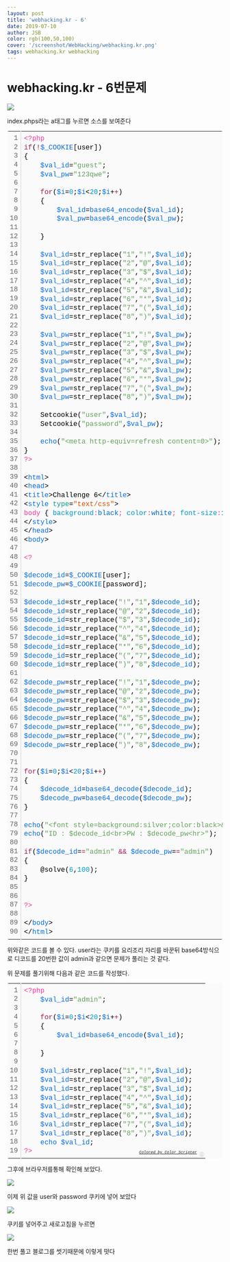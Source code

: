 ```yaml
---
layout: post
title: 'webhacking.kr - 6'
date: 2019-07-10
author: JSB
color: rgb(100,50,100)
cover: '/screenshot/WebHacking/webhacking.kr.png'
tags: webhacking.kr webhacking
---
```

# webhacking.kr - 6번문제

<img src="/screenshot/WebHacking/webhacking.kr-6-1.png">

index.phps라는 a태그를 누르면 소스를 보여준다

<div class="colorscripter-code" style="color:#010101;font-family:Consolas, 'Liberation Mono', Menlo, Courier, monospace !important; position:relative !important;overflow:auto"><table class="colorscripter-code-table" style="margin:0;padding:0;border:none;background-color:#fafafa;border-radius:4px;" cellspacing="0" cellpadding="0"><tr><td style="padding:6px;border-right:2px solid #e5e5e5"><div style="margin:0;padding:0;word-break:normal;text-align:right;color:#666;font-family:Consolas, 'Liberation Mono', Menlo, Courier, monospace !important;line-height:130%"><div style="line-height:130%">1</div><div style="line-height:130%">2</div><div style="line-height:130%">3</div><div style="line-height:130%">4</div><div style="line-height:130%">5</div><div style="line-height:130%">6</div><div style="line-height:130%">7</div><div style="line-height:130%">8</div><div style="line-height:130%">9</div><div style="line-height:130%">10</div><div style="line-height:130%">11</div><div style="line-height:130%">12</div><div style="line-height:130%">13</div><div style="line-height:130%">14</div><div style="line-height:130%">15</div><div style="line-height:130%">16</div><div style="line-height:130%">17</div><div style="line-height:130%">18</div><div style="line-height:130%">19</div><div style="line-height:130%">20</div><div style="line-height:130%">21</div><div style="line-height:130%">22</div><div style="line-height:130%">23</div><div style="line-height:130%">24</div><div style="line-height:130%">25</div><div style="line-height:130%">26</div><div style="line-height:130%">27</div><div style="line-height:130%">28</div><div style="line-height:130%">29</div><div style="line-height:130%">30</div><div style="line-height:130%">31</div><div style="line-height:130%">32</div><div style="line-height:130%">33</div><div style="line-height:130%">34</div><div style="line-height:130%">35</div><div style="line-height:130%">36</div><div style="line-height:130%">37</div><div style="line-height:130%">38</div><div style="line-height:130%">39</div><div style="line-height:130%">40</div><div style="line-height:130%">41</div><div style="line-height:130%">42</div><div style="line-height:130%">43</div><div style="line-height:130%">44</div><div style="line-height:130%">45</div><div style="line-height:130%">46</div><div style="line-height:130%">47</div><div style="line-height:130%">48</div><div style="line-height:130%">49</div><div style="line-height:130%">50</div><div style="line-height:130%">51</div><div style="line-height:130%">52</div><div style="line-height:130%">53</div><div style="line-height:130%">54</div><div style="line-height:130%">55</div><div style="line-height:130%">56</div><div style="line-height:130%">57</div><div style="line-height:130%">58</div><div style="line-height:130%">59</div><div style="line-height:130%">60</div><div style="line-height:130%">61</div><div style="line-height:130%">62</div><div style="line-height:130%">63</div><div style="line-height:130%">64</div><div style="line-height:130%">65</div><div style="line-height:130%">66</div><div style="line-height:130%">67</div><div style="line-height:130%">68</div><div style="line-height:130%">69</div><div style="line-height:130%">70</div><div style="line-height:130%">71</div><div style="line-height:130%">72</div><div style="line-height:130%">73</div><div style="line-height:130%">74</div><div style="line-height:130%">75</div><div style="line-height:130%">76</div><div style="line-height:130%">77</div><div style="line-height:130%">78</div><div style="line-height:130%">79</div><div style="line-height:130%">80</div><div style="line-height:130%">81</div><div style="line-height:130%">82</div><div style="line-height:130%">83</div><div style="line-height:130%">84</div><div style="line-height:130%">85</div><div style="line-height:130%">86</div><div style="line-height:130%">87</div><div style="line-height:130%">88</div><div style="line-height:130%">89</div><div style="line-height:130%">90</div></div></td><td style="padding:6px 0;text-align:left"><div style="margin:0;padding:0;color:#010101;font-family:Consolas, 'Liberation Mono', Menlo, Courier, monospace !important;line-height:130%"><div style="padding:0 6px; white-space:pre; line-height:130%"><span style="color:#ff3399">&lt;?php</span>&nbsp;</div><div style="padding:0 6px; white-space:pre; line-height:130%"><span style="color:#a71d5d">if</span>(<span style="color:#0086b3"></span><span style="color:#a71d5d">!</span><span style="color:#066de2">$_COOKIE</span>[user])&nbsp;</div><div style="padding:0 6px; white-space:pre; line-height:130%">{&nbsp;</div><div style="padding:0 6px; white-space:pre; line-height:130%">&nbsp;&nbsp;&nbsp;&nbsp;<span style="color:#066de2">$val_id</span>=<span style="color:#63a35c">"guest"</span>;&nbsp;</div><div style="padding:0 6px; white-space:pre; line-height:130%">&nbsp;&nbsp;&nbsp;&nbsp;<span style="color:#066de2">$val_pw</span>=<span style="color:#63a35c">"123qwe"</span>;&nbsp;</div><div style="padding:0 6px; white-space:pre; line-height:130%">&nbsp;</div><div style="padding:0 6px; white-space:pre; line-height:130%">&nbsp;&nbsp;&nbsp;&nbsp;<span style="color:#a71d5d">for</span>(<span style="color:#066de2">$i</span>=<span style="color:#0099cc">0</span>;<span style="color:#066de2">$i</span>&lt;<span style="color:#0099cc">20</span>;<span style="color:#066de2">$i</span>+<span style="color:#0086b3"></span><span style="color:#a71d5d">+</span>)&nbsp;</div><div style="padding:0 6px; white-space:pre; line-height:130%">&nbsp;&nbsp;&nbsp;&nbsp;{&nbsp;</div><div style="padding:0 6px; white-space:pre; line-height:130%">&nbsp;&nbsp;&nbsp;&nbsp;&nbsp;&nbsp;&nbsp;&nbsp;<span style="color:#066de2">$val_id</span>=<span style="color:#066de2">base64_encode</span>(<span style="color:#066de2">$val_id</span>);&nbsp;</div><div style="padding:0 6px; white-space:pre; line-height:130%">&nbsp;&nbsp;&nbsp;&nbsp;&nbsp;&nbsp;&nbsp;&nbsp;<span style="color:#066de2">$val_pw</span>=<span style="color:#066de2">base64_encode</span>(<span style="color:#066de2">$val_pw</span>);&nbsp;</div><div style="padding:0 6px; white-space:pre; line-height:130%">&nbsp;</div><div style="padding:0 6px; white-space:pre; line-height:130%">&nbsp;&nbsp;&nbsp;&nbsp;}&nbsp;</div><div style="padding:0 6px; white-space:pre; line-height:130%">&nbsp;</div><div style="padding:0 6px; white-space:pre; line-height:130%">&nbsp;&nbsp;&nbsp;&nbsp;<span style="color:#066de2">$val_id</span>=str_replace(<span style="color:#63a35c">"1"</span>,<span style="color:#63a35c">"!"</span>,<span style="color:#066de2">$val_id</span>);&nbsp;</div><div style="padding:0 6px; white-space:pre; line-height:130%">&nbsp;&nbsp;&nbsp;&nbsp;<span style="color:#066de2">$val_id</span>=str_replace(<span style="color:#63a35c">"2"</span>,<span style="color:#63a35c">"@"</span>,<span style="color:#066de2">$val_id</span>);&nbsp;</div><div style="padding:0 6px; white-space:pre; line-height:130%">&nbsp;&nbsp;&nbsp;&nbsp;<span style="color:#066de2">$val_id</span>=str_replace(<span style="color:#63a35c">"3"</span>,<span style="color:#63a35c">"$"</span>,<span style="color:#066de2">$val_id</span>);&nbsp;</div><div style="padding:0 6px; white-space:pre; line-height:130%">&nbsp;&nbsp;&nbsp;&nbsp;<span style="color:#066de2">$val_id</span>=str_replace(<span style="color:#63a35c">"4"</span>,<span style="color:#63a35c">"^"</span>,<span style="color:#066de2">$val_id</span>);&nbsp;</div><div style="padding:0 6px; white-space:pre; line-height:130%">&nbsp;&nbsp;&nbsp;&nbsp;<span style="color:#066de2">$val_id</span>=str_replace(<span style="color:#63a35c">"5"</span>,<span style="color:#63a35c">"&amp;"</span>,<span style="color:#066de2">$val_id</span>);&nbsp;</div><div style="padding:0 6px; white-space:pre; line-height:130%">&nbsp;&nbsp;&nbsp;&nbsp;<span style="color:#066de2">$val_id</span>=str_replace(<span style="color:#63a35c">"6"</span>,<span style="color:#63a35c">"*"</span>,<span style="color:#066de2">$val_id</span>);&nbsp;</div><div style="padding:0 6px; white-space:pre; line-height:130%">&nbsp;&nbsp;&nbsp;&nbsp;<span style="color:#066de2">$val_id</span>=str_replace(<span style="color:#63a35c">"7"</span>,<span style="color:#63a35c">"("</span>,<span style="color:#066de2">$val_id</span>);&nbsp;</div><div style="padding:0 6px; white-space:pre; line-height:130%">&nbsp;&nbsp;&nbsp;&nbsp;<span style="color:#066de2">$val_id</span>=str_replace(<span style="color:#63a35c">"8"</span>,<span style="color:#63a35c">")"</span>,<span style="color:#066de2">$val_id</span>);&nbsp;</div><div style="padding:0 6px; white-space:pre; line-height:130%">&nbsp;</div><div style="padding:0 6px; white-space:pre; line-height:130%">&nbsp;&nbsp;&nbsp;&nbsp;<span style="color:#066de2">$val_pw</span>=str_replace(<span style="color:#63a35c">"1"</span>,<span style="color:#63a35c">"!"</span>,<span style="color:#066de2">$val_pw</span>);&nbsp;</div><div style="padding:0 6px; white-space:pre; line-height:130%">&nbsp;&nbsp;&nbsp;&nbsp;<span style="color:#066de2">$val_pw</span>=str_replace(<span style="color:#63a35c">"2"</span>,<span style="color:#63a35c">"@"</span>,<span style="color:#066de2">$val_pw</span>);&nbsp;</div><div style="padding:0 6px; white-space:pre; line-height:130%">&nbsp;&nbsp;&nbsp;&nbsp;<span style="color:#066de2">$val_pw</span>=str_replace(<span style="color:#63a35c">"3"</span>,<span style="color:#63a35c">"$"</span>,<span style="color:#066de2">$val_pw</span>);&nbsp;</div><div style="padding:0 6px; white-space:pre; line-height:130%">&nbsp;&nbsp;&nbsp;&nbsp;<span style="color:#066de2">$val_pw</span>=str_replace(<span style="color:#63a35c">"4"</span>,<span style="color:#63a35c">"^"</span>,<span style="color:#066de2">$val_pw</span>);&nbsp;</div><div style="padding:0 6px; white-space:pre; line-height:130%">&nbsp;&nbsp;&nbsp;&nbsp;<span style="color:#066de2">$val_pw</span>=str_replace(<span style="color:#63a35c">"5"</span>,<span style="color:#63a35c">"&amp;"</span>,<span style="color:#066de2">$val_pw</span>);&nbsp;</div><div style="padding:0 6px; white-space:pre; line-height:130%">&nbsp;&nbsp;&nbsp;&nbsp;<span style="color:#066de2">$val_pw</span>=str_replace(<span style="color:#63a35c">"6"</span>,<span style="color:#63a35c">"*"</span>,<span style="color:#066de2">$val_pw</span>);&nbsp;</div><div style="padding:0 6px; white-space:pre; line-height:130%">&nbsp;&nbsp;&nbsp;&nbsp;<span style="color:#066de2">$val_pw</span>=str_replace(<span style="color:#63a35c">"7"</span>,<span style="color:#63a35c">"("</span>,<span style="color:#066de2">$val_pw</span>);&nbsp;</div><div style="padding:0 6px; white-space:pre; line-height:130%">&nbsp;&nbsp;&nbsp;&nbsp;<span style="color:#066de2">$val_pw</span>=str_replace(<span style="color:#63a35c">"8"</span>,<span style="color:#63a35c">")"</span>,<span style="color:#066de2">$val_pw</span>);&nbsp;</div><div style="padding:0 6px; white-space:pre; line-height:130%">&nbsp;</div><div style="padding:0 6px; white-space:pre; line-height:130%">&nbsp;&nbsp;&nbsp;&nbsp;Setcookie(<span style="color:#63a35c">"user"</span>,<span style="color:#066de2">$val_id</span>);&nbsp;</div><div style="padding:0 6px; white-space:pre; line-height:130%">&nbsp;&nbsp;&nbsp;&nbsp;Setcookie(<span style="color:#63a35c">"password"</span>,<span style="color:#066de2">$val_pw</span>);&nbsp;</div><div style="padding:0 6px; white-space:pre; line-height:130%">&nbsp;</div><div style="padding:0 6px; white-space:pre; line-height:130%">&nbsp;&nbsp;&nbsp;&nbsp;<span style="color:#066de2">echo</span>(<span style="color:#63a35c">"&lt;meta&nbsp;http-equiv=refresh&nbsp;content=0&gt;"</span>);&nbsp;</div><div style="padding:0 6px; white-space:pre; line-height:130%">}&nbsp;</div><div style="padding:0 6px; white-space:pre; line-height:130%"><span style="color:#ff3399">?&gt;</span>&nbsp;</div><div style="padding:0 6px; white-space:pre; line-height:130%">&nbsp;</div><div style="padding:0 6px; white-space:pre; line-height:130%"><span style="color:#010101">&lt;</span><span style="color:#066de2">html</span><span style="color:#010101">&gt;</span>&nbsp;</div><div style="padding:0 6px; white-space:pre; line-height:130%"><span style="color:#010101">&lt;</span><span style="color:#066de2">head</span><span style="color:#010101">&gt;</span>&nbsp;</div><div style="padding:0 6px; white-space:pre; line-height:130%"><span style="color:#010101">&lt;</span><span style="color:#066de2">title</span><span style="color:#010101">&gt;</span>Challenge&nbsp;6<span style="color:#010101">&lt;</span><span style="color:#010101">/</span><span style="color:#066de2">title</span><span style="color:#010101">&gt;</span>&nbsp;</div><div style="padding:0 6px; white-space:pre; line-height:130%"><span style="color:#010101">&lt;</span><span style="color:#066de2">style</span>&nbsp;<span style="color:#0a9989">type</span>=<span style="color:#df5000">"text/css"</span><span style="color:#066de2"></span><span style="color:#010101">&gt;</span><span style="color:#ff3399">&nbsp;</span></div><div style="padding:0 6px; white-space:pre; line-height:130%"><span style="color:#ff3399">body&nbsp;</span>{<span style="color:#0099cc">&nbsp;background</span><span style="color:#ff3399">:</span><span style="color:#0066cc">black</span><span style="color:#ff3399">;</span><span style="color:#0099cc">&nbsp;color</span><span style="color:#ff3399">:</span><span style="color:#0066cc">white</span><span style="color:#ff3399">;</span><span style="color:#0099cc">&nbsp;font-size</span><span style="color:#ff3399">:</span><span style="color:#0066cc">10pt</span><span style="color:#ff3399">;</span><span style="color:#0066cc">&nbsp;</span>}&nbsp;</div><div style="padding:0 6px; white-space:pre; line-height:130%"><span style="color:#010101">&lt;</span><span style="color:#010101">/</span><span style="color:#066de2">style</span><span style="color:#010101">&gt;</span>&nbsp;</div><div style="padding:0 6px; white-space:pre; line-height:130%"><span style="color:#010101">&lt;</span><span style="color:#010101">/</span><span style="color:#066de2">head</span><span style="color:#010101">&gt;</span>&nbsp;</div><div style="padding:0 6px; white-space:pre; line-height:130%"><span style="color:#010101">&lt;</span><span style="color:#066de2">body</span><span style="color:#010101">&gt;</span>&nbsp;</div><div style="padding:0 6px; white-space:pre; line-height:130%">&nbsp;</div><div style="padding:0 6px; white-space:pre; line-height:130%"><span style="color:#ff3399">&lt;?</span>&nbsp;</div><div style="padding:0 6px; white-space:pre; line-height:130%">&nbsp;</div><div style="padding:0 6px; white-space:pre; line-height:130%"><span style="color:#066de2">$decode_id</span>=<span style="color:#066de2">$_COOKIE</span>[user];&nbsp;</div><div style="padding:0 6px; white-space:pre; line-height:130%"><span style="color:#066de2">$decode_pw</span>=<span style="color:#066de2">$_COOKIE</span>[password];&nbsp;</div><div style="padding:0 6px; white-space:pre; line-height:130%">&nbsp;</div><div style="padding:0 6px; white-space:pre; line-height:130%"><span style="color:#066de2">$decode_id</span>=str_replace(<span style="color:#63a35c">"!"</span>,<span style="color:#63a35c">"1"</span>,<span style="color:#066de2">$decode_id</span>);&nbsp;</div><div style="padding:0 6px; white-space:pre; line-height:130%"><span style="color:#066de2">$decode_id</span>=str_replace(<span style="color:#63a35c">"@"</span>,<span style="color:#63a35c">"2"</span>,<span style="color:#066de2">$decode_id</span>);&nbsp;</div><div style="padding:0 6px; white-space:pre; line-height:130%"><span style="color:#066de2">$decode_id</span>=str_replace(<span style="color:#63a35c">"$"</span>,<span style="color:#63a35c">"3"</span>,<span style="color:#066de2">$decode_id</span>);&nbsp;</div><div style="padding:0 6px; white-space:pre; line-height:130%"><span style="color:#066de2">$decode_id</span>=str_replace(<span style="color:#63a35c">"^"</span>,<span style="color:#63a35c">"4"</span>,<span style="color:#066de2">$decode_id</span>);&nbsp;</div><div style="padding:0 6px; white-space:pre; line-height:130%"><span style="color:#066de2">$decode_id</span>=str_replace(<span style="color:#63a35c">"&amp;"</span>,<span style="color:#63a35c">"5"</span>,<span style="color:#066de2">$decode_id</span>);&nbsp;</div><div style="padding:0 6px; white-space:pre; line-height:130%"><span style="color:#066de2">$decode_id</span>=str_replace(<span style="color:#63a35c">"*"</span>,<span style="color:#63a35c">"6"</span>,<span style="color:#066de2">$decode_id</span>);&nbsp;</div><div style="padding:0 6px; white-space:pre; line-height:130%"><span style="color:#066de2">$decode_id</span>=str_replace(<span style="color:#63a35c">"("</span>,<span style="color:#63a35c">"7"</span>,<span style="color:#066de2">$decode_id</span>);&nbsp;</div><div style="padding:0 6px; white-space:pre; line-height:130%"><span style="color:#066de2">$decode_id</span>=str_replace(<span style="color:#63a35c">")"</span>,<span style="color:#63a35c">"8"</span>,<span style="color:#066de2">$decode_id</span>);&nbsp;</div><div style="padding:0 6px; white-space:pre; line-height:130%">&nbsp;</div><div style="padding:0 6px; white-space:pre; line-height:130%"><span style="color:#066de2">$decode_pw</span>=str_replace(<span style="color:#63a35c">"!"</span>,<span style="color:#63a35c">"1"</span>,<span style="color:#066de2">$decode_pw</span>);&nbsp;</div><div style="padding:0 6px; white-space:pre; line-height:130%"><span style="color:#066de2">$decode_pw</span>=str_replace(<span style="color:#63a35c">"@"</span>,<span style="color:#63a35c">"2"</span>,<span style="color:#066de2">$decode_pw</span>);&nbsp;</div><div style="padding:0 6px; white-space:pre; line-height:130%"><span style="color:#066de2">$decode_pw</span>=str_replace(<span style="color:#63a35c">"$"</span>,<span style="color:#63a35c">"3"</span>,<span style="color:#066de2">$decode_pw</span>);&nbsp;</div><div style="padding:0 6px; white-space:pre; line-height:130%"><span style="color:#066de2">$decode_pw</span>=str_replace(<span style="color:#63a35c">"^"</span>,<span style="color:#63a35c">"4"</span>,<span style="color:#066de2">$decode_pw</span>);&nbsp;</div><div style="padding:0 6px; white-space:pre; line-height:130%"><span style="color:#066de2">$decode_pw</span>=str_replace(<span style="color:#63a35c">"&amp;"</span>,<span style="color:#63a35c">"5"</span>,<span style="color:#066de2">$decode_pw</span>);&nbsp;</div><div style="padding:0 6px; white-space:pre; line-height:130%"><span style="color:#066de2">$decode_pw</span>=str_replace(<span style="color:#63a35c">"*"</span>,<span style="color:#63a35c">"6"</span>,<span style="color:#066de2">$decode_pw</span>);&nbsp;</div><div style="padding:0 6px; white-space:pre; line-height:130%"><span style="color:#066de2">$decode_pw</span>=str_replace(<span style="color:#63a35c">"("</span>,<span style="color:#63a35c">"7"</span>,<span style="color:#066de2">$decode_pw</span>);&nbsp;</div><div style="padding:0 6px; white-space:pre; line-height:130%"><span style="color:#066de2">$decode_pw</span>=str_replace(<span style="color:#63a35c">")"</span>,<span style="color:#63a35c">"8"</span>,<span style="color:#066de2">$decode_pw</span>);&nbsp;</div><div style="padding:0 6px; white-space:pre; line-height:130%">&nbsp;</div><div style="padding:0 6px; white-space:pre; line-height:130%">&nbsp;</div><div style="padding:0 6px; white-space:pre; line-height:130%"><span style="color:#a71d5d">for</span>(<span style="color:#066de2">$i</span>=<span style="color:#0099cc">0</span>;<span style="color:#066de2">$i</span>&lt;<span style="color:#0099cc">20</span>;<span style="color:#066de2">$i</span>+<span style="color:#0086b3"></span><span style="color:#a71d5d">+</span>)&nbsp;</div><div style="padding:0 6px; white-space:pre; line-height:130%">{&nbsp;</div><div style="padding:0 6px; white-space:pre; line-height:130%">&nbsp;&nbsp;&nbsp;&nbsp;<span style="color:#066de2">$decode_id</span>=<span style="color:#066de2">base64_decode</span>(<span style="color:#066de2">$decode_id</span>);&nbsp;</div><div style="padding:0 6px; white-space:pre; line-height:130%">&nbsp;&nbsp;&nbsp;&nbsp;<span style="color:#066de2">$decode_pw</span>=<span style="color:#066de2">base64_decode</span>(<span style="color:#066de2">$decode_pw</span>);&nbsp;</div><div style="padding:0 6px; white-space:pre; line-height:130%">}&nbsp;</div><div style="padding:0 6px; white-space:pre; line-height:130%">&nbsp;</div><div style="padding:0 6px; white-space:pre; line-height:130%"><span style="color:#066de2">echo</span>(<span style="color:#63a35c">"&lt;font&nbsp;style=background:silver;color:black&gt;&amp;nbsp;&amp;nbsp;HINT&nbsp;:&nbsp;base64&amp;nbsp;&amp;nbsp;&lt;/font&gt;&lt;hr&gt;&lt;a&nbsp;href=index.phps&nbsp;style=color:yellow;&gt;index.phps&lt;/a&gt;&lt;br&gt;&lt;br&gt;"</span>);&nbsp;</div><div style="padding:0 6px; white-space:pre; line-height:130%"><span style="color:#066de2">echo</span>(<span style="color:#63a35c">"ID&nbsp;:&nbsp;$decode_id&lt;br&gt;PW&nbsp;:&nbsp;$decode_pw&lt;hr&gt;"</span>);&nbsp;</div><div style="padding:0 6px; white-space:pre; line-height:130%">&nbsp;</div><div style="padding:0 6px; white-space:pre; line-height:130%"><span style="color:#a71d5d">if</span>(<span style="color:#066de2">$decode_id</span>=<span style="color:#0086b3"></span><span style="color:#a71d5d">=</span><span style="color:#63a35c">"admin"</span>&nbsp;<span style="color:#0086b3"></span><span style="color:#a71d5d">&amp;</span><span style="color:#0086b3"></span><span style="color:#a71d5d">&amp;</span>&nbsp;<span style="color:#066de2">$decode_pw</span>=<span style="color:#0086b3"></span><span style="color:#a71d5d">=</span><span style="color:#63a35c">"admin"</span>)&nbsp;</div><div style="padding:0 6px; white-space:pre; line-height:130%">{&nbsp;</div><div style="padding:0 6px; white-space:pre; line-height:130%">&nbsp;&nbsp;&nbsp;&nbsp;@solve(<span style="color:#0099cc">6</span>,<span style="color:#0099cc">100</span>);&nbsp;</div><div style="padding:0 6px; white-space:pre; line-height:130%">}&nbsp;</div><div style="padding:0 6px; white-space:pre; line-height:130%">&nbsp;</div><div style="padding:0 6px; white-space:pre; line-height:130%">&nbsp;</div><div style="padding:0 6px; white-space:pre; line-height:130%"><span style="color:#ff3399">?&gt;</span>&nbsp;</div><div style="padding:0 6px; white-space:pre; line-height:130%">&nbsp;</div><div style="padding:0 6px; white-space:pre; line-height:130%"><span style="color:#010101">&lt;</span><span style="color:#010101">/</span><span style="color:#066de2">body</span><span style="color:#010101">&gt;</span>&nbsp;</div><div style="padding:0 6px; white-space:pre; line-height:130%"><span style="color:#010101">&lt;</span><span style="color:#010101">/</span><span style="color:#066de2">html</span><span style="color:#010101">&gt;</span>&nbsp;</div></div><div style="text-align:right;margin-top:-13px;margin-right:5px;font-size:9px;font-style:italic"><a href="http://colorscripter.com/info#e" target="_blank" style="color:#e5e5e5text-decoration:none">Colored by Color Scripter</a></div></td><td style="vertical-align:bottom;padding:0 2px 4px 0"><a href="http://colorscripter.com/info#e" target="_blank" style="text-decoration:none;color:white"><span style="font-size:9px;word-break:normal;background-color:#e5e5e5;color:white;border-radius:10px;padding:1px">cs</span></a></td></tr></table></div>



위와같은 코드를 볼 수 있다.
user라는 쿠키를 요리조리 자리를 바꾼뒤 base64방식으로 디코드를 20번한 값이 admin과 같으면
문제가 풀리는 것 같다.

위 문제를 풀기위해 다음과 같은 코드를 작성했다.

<div class="colorscripter-code" style="color:#010101;font-family:Consolas, 'Liberation Mono', Menlo, Courier, monospace !important; position:relative !important;overflow:auto"><table class="colorscripter-code-table" style="margin:0;padding:0;border:none;background-color:#fafafa;border-radius:4px;" cellspacing="0" cellpadding="0"><tr><td style="padding:6px;border-right:2px solid #e5e5e5"><div style="margin:0;padding:0;word-break:normal;text-align:right;color:#666;font-family:Consolas, 'Liberation Mono', Menlo, Courier, monospace !important;line-height:130%"><div style="line-height:130%">1</div><div style="line-height:130%">2</div><div style="line-height:130%">3</div><div style="line-height:130%">4</div><div style="line-height:130%">5</div><div style="line-height:130%">6</div><div style="line-height:130%">7</div><div style="line-height:130%">8</div><div style="line-height:130%">9</div><div style="line-height:130%">10</div><div style="line-height:130%">11</div><div style="line-height:130%">12</div><div style="line-height:130%">13</div><div style="line-height:130%">14</div><div style="line-height:130%">15</div><div style="line-height:130%">16</div><div style="line-height:130%">17</div><div style="line-height:130%">18</div><div style="line-height:130%">19</div></div></td><td style="padding:6px 0;text-align:left"><div style="margin:0;padding:0;color:#010101;font-family:Consolas, 'Liberation Mono', Menlo, Courier, monospace !important;line-height:130%"><div style="padding:0 6px; white-space:pre; line-height:130%"><span style="color:#ff3399">&lt;?php</span></div><div style="padding:0 6px; white-space:pre; line-height:130%">&nbsp;&nbsp;&nbsp;&nbsp;<span style="color:#066de2">$val_id</span>=<span style="color:#63a35c">"admin"</span>;&nbsp;</div><div style="padding:0 6px; white-space:pre; line-height:130%">&nbsp;&nbsp;&nbsp;&nbsp;</div><div style="padding:0 6px; white-space:pre; line-height:130%">&nbsp;&nbsp;&nbsp;&nbsp;<span style="color:#a71d5d">for</span>(<span style="color:#066de2">$i</span>=<span style="color:#0099cc">0</span>;<span style="color:#066de2">$i</span>&lt;<span style="color:#0099cc">20</span>;<span style="color:#066de2">$i</span>+<span style="color:#0086b3"></span><span style="color:#a71d5d">+</span>)&nbsp;</div><div style="padding:0 6px; white-space:pre; line-height:130%">&nbsp;&nbsp;&nbsp;&nbsp;{&nbsp;</div><div style="padding:0 6px; white-space:pre; line-height:130%">&nbsp;&nbsp;&nbsp;&nbsp;&nbsp;&nbsp;&nbsp;&nbsp;<span style="color:#066de2">$val_id</span>=<span style="color:#066de2">base64_encode</span>(<span style="color:#066de2">$val_id</span>);&nbsp;</div><div style="padding:0 6px; white-space:pre; line-height:130%">&nbsp;&nbsp;&nbsp;&nbsp;&nbsp;&nbsp;&nbsp;&nbsp;</div><div style="padding:0 6px; white-space:pre; line-height:130%">&nbsp;&nbsp;&nbsp;&nbsp;}&nbsp;</div><div style="padding:0 6px; white-space:pre; line-height:130%">&nbsp;</div><div style="padding:0 6px; white-space:pre; line-height:130%">&nbsp;&nbsp;&nbsp;&nbsp;<span style="color:#066de2">$val_id</span>=str_replace(<span style="color:#63a35c">"1"</span>,<span style="color:#63a35c">"!"</span>,<span style="color:#066de2">$val_id</span>);&nbsp;</div><div style="padding:0 6px; white-space:pre; line-height:130%">&nbsp;&nbsp;&nbsp;&nbsp;<span style="color:#066de2">$val_id</span>=str_replace(<span style="color:#63a35c">"2"</span>,<span style="color:#63a35c">"@"</span>,<span style="color:#066de2">$val_id</span>);&nbsp;</div><div style="padding:0 6px; white-space:pre; line-height:130%">&nbsp;&nbsp;&nbsp;&nbsp;<span style="color:#066de2">$val_id</span>=str_replace(<span style="color:#63a35c">"3"</span>,<span style="color:#63a35c">"$"</span>,<span style="color:#066de2">$val_id</span>);&nbsp;</div><div style="padding:0 6px; white-space:pre; line-height:130%">&nbsp;&nbsp;&nbsp;&nbsp;<span style="color:#066de2">$val_id</span>=str_replace(<span style="color:#63a35c">"4"</span>,<span style="color:#63a35c">"^"</span>,<span style="color:#066de2">$val_id</span>);&nbsp;</div><div style="padding:0 6px; white-space:pre; line-height:130%">&nbsp;&nbsp;&nbsp;&nbsp;<span style="color:#066de2">$val_id</span>=str_replace(<span style="color:#63a35c">"5"</span>,<span style="color:#63a35c">"&amp;"</span>,<span style="color:#066de2">$val_id</span>);&nbsp;</div><div style="padding:0 6px; white-space:pre; line-height:130%">&nbsp;&nbsp;&nbsp;&nbsp;<span style="color:#066de2">$val_id</span>=str_replace(<span style="color:#63a35c">"6"</span>,<span style="color:#63a35c">"*"</span>,<span style="color:#066de2">$val_id</span>);&nbsp;</div><div style="padding:0 6px; white-space:pre; line-height:130%">&nbsp;&nbsp;&nbsp;&nbsp;<span style="color:#066de2">$val_id</span>=str_replace(<span style="color:#63a35c">"7"</span>,<span style="color:#63a35c">"("</span>,<span style="color:#066de2">$val_id</span>);&nbsp;</div><div style="padding:0 6px; white-space:pre; line-height:130%">&nbsp;&nbsp;&nbsp;&nbsp;<span style="color:#066de2">$val_id</span>=str_replace(<span style="color:#63a35c">"8"</span>,<span style="color:#63a35c">")"</span>,<span style="color:#066de2">$val_id</span>);&nbsp;</div><div style="padding:0 6px; white-space:pre; line-height:130%">&nbsp;&nbsp;&nbsp;&nbsp;<span style="color:#066de2">echo</span>&nbsp;<span style="color:#066de2">$val_id</span>;</div><div style="padding:0 6px; white-space:pre; line-height:130%"><span style="color:#ff3399">?&gt;</span></div></div><div style="text-align:right;margin-top:-13px;margin-right:5px;font-size:9px;font-style:italic"><a href="http://colorscripter.com/info#e" target="_blank" style="color:#e5e5e5text-decoration:none">Colored by Color Scripter</a></div></td><td style="vertical-align:bottom;padding:0 2px 4px 0"><a href="http://colorscripter.com/info#e" target="_blank" style="text-decoration:none;color:white"><span style="font-size:9px;word-break:normal;background-color:#e5e5e5;color:white;border-radius:10px;padding:1px">cs</span></a></td></tr></table></div>

그후에 브라우저를통해 확인해 보았다.

<img src="/screenshot/WebHacking/webhacking.kr-6-2.png">

이제 위 값을 user와 password 쿠키에 넣어 보았다

<img src="/screenshot/WebHacking/webhacking.kr-6-3.png">

쿠키를 넣어주고 새로고침을 누르면

<img src="/screenshot/WebHacking/webhacking.kr-6-4.png">

한번 풀고 블로그를 썻기때문에 이렇게 떳다